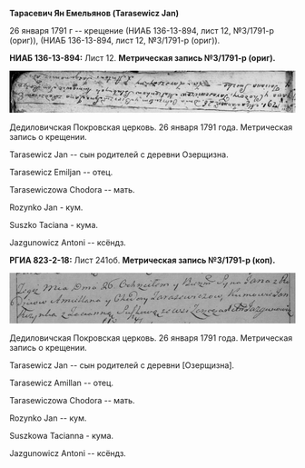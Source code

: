 **Тарасевич Ян Емельянов (Tarasewicz Jan)**

26 января 1791 г -- крещение (НИАБ 136-13-894, лист 12, №3/1791-р
(ориг)), (НИАБ 136-13-894, лист 12, №3/1791-р (ориг)).

**НИАБ 136-13-894:** Лист 12. **Метрическая запись №3/1791-р (ориг).**

![](./media/12fe5eecfe7fa3067571a60bd575fd18d2c7f2bc.png)

Дедиловичская Покровская церковь. 26 января 1791 года. Метрическая
запись о крещении.

Tarasewicz Jan -- сын родителей с деревни Озерщизна.

Tarasewicz Emiljan -- отец.

Tarasewiczowa Chodora -- мать.

Rozynko Jan - кум.

Suszko Taciana - кума.

Jazgunowicz Antoni -- ксёндз.

**РГИА 823-2-18:** Лист 241об. **Метрическая запись №3/1791-р (коп).**

![](./media/87be0ec2d4dea04f34b9e459d473ec37878e63f6.png)

Дедиловичская Покровская церковь. 26 января 1791 года. Метрическая
запись о крещении.

Tarasewicz Jan -- сын родителей с деревни \[Озерщизна\].

Tarasewicz Amillan -- отец.

Tarasewiczowa Chodora -- мать.

Rozynko Jan -- кум.

Suszkowa Tacianna - кума.

Jazgunowicz Antoni -- ксёндз.

